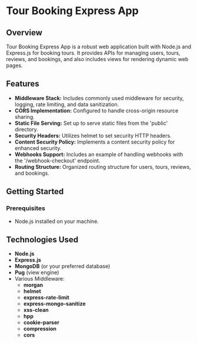 # Tour Booking Express App
## Overview

Tour Booking Express App is a robust web application built with Node.js and Express.js for booking tours. It provides APIs for managing users, tours, reviews, and bookings, and also includes views for rendering dynamic web pages.

## Features

- **Middleware Stack:** Includes commonly used middleware for security, logging, rate limiting, and data sanitization.
- **CORS Implementation:** Configured to handle cross-origin resource sharing.
- **Static File Serving:** Set up to serve static files from the 'public' directory.
- **Security Headers:** Utilizes helmet to set security HTTP headers.
- **Content Security Policy:** Implements a content security policy for enhanced security.
- **Webhooks Support:** Includes an example of handling webhooks with the '/webhook-checkout' endpoint.
- **Routing Structure:** Organized routing structure for users, tours, reviews, and bookings.

## Getting Started

### Prerequisites

- Node.js installed on your machine.

## Technologies Used

- **Node.js**
- **Express.js**
- **MongoDB** (or your preferred database)
- **Pug** (view engine)
- Various Middleware:
  - **morgan**
  - **helmet**
  - **express-rate-limit**
  - **express-mongo-sanitize**
  - **xss-clean**
  - **hpp**
  - **cookie-parser**
  - **compression**
  - **cors**

